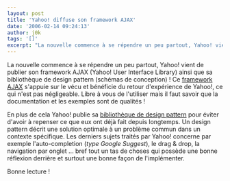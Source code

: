```yaml
---
layout: post
title: 'Yahoo! diffuse son framework AJAX'
date: '2006-02-14 09:24:13'
author: j0k
tags: '[]'
excerpt: "La nouvelle commence à se répendre un peu partout, Yahoo! vient de publier son framework AJAX (Yahoo! User Interface Library) ainsi que sa bibliothèque de design pattern (schémas de conception) !     \nCe [framework AJAX](http://developer.yahoo.net/yui/) s'appuie sur le vécu et bénéficie du retour d'expérience de Yahoo!, ce qui n'est pas négligeable. Libre      …"
---
```


La nouvelle commence à se répendre un peu partout, Yahoo! vient de publier son framework AJAX (Yahoo! User Interface Library) ainsi que sa bibliothèque de design pattern (schémas de conception) !
Ce [framework AJAX](http://developer.yahoo.net/yui/) s'appuie sur le vécu et bénéficie du retour d'expérience de Yahoo!, ce qui n'est pas négligeable. Libre à vous de l'utiliser mais il faut savoir que la documentation et les exemples sont de qualités !

En plus de cela Yahoo! publie sa [bibliothèque de design pattern](http://developer.yahoo.net/ypatterns/) pour éviter d'avoir à repenser ce que eux ont déjà fait depuis longtemps. Un design pattern décrit une solution optimale à un problème commun dans un contexte spécifique.   Les derniers sujets traités par Yahoo! concerne par exemple l'auto-completion (*type Google Suggest*), le drag &amp; drop, la navigation par onglet ... bref tout un tas de choses qui possède une bonne réflexion derrière et surtout une bonne façon de l'implémenter.

Bonne lecture !
